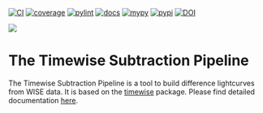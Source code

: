 [![CI](https://gitlab.desy.de/jannis.necker/timewise_sup/badges/main/pipeline.svg)](https://gitlab.desy.de/jannis.necker/timewise_sup/-/commits/main)
[![coverage](https://jannisnecker.pages.desy.de/timewise_sup/badges/coverage.svg)](https://jannisnecker.pages.desy.de/timewise_sup/coverage/)
[![pylint](https://jannisnecker.pages.desy.de/timewise_sup/badges/pylint.svg)](https://jannisnecker.pages.desy.de/timewise_sup/lint/)
[![docs](https://jannisnecker.pages.desy.de/timewise_sup/badges/docs.svg)](https://jannisnecker.pages.desy.de/timewise_sup/docs/)
[![mypy](https://www.mypy-lang.org/static/mypy_badge.svg)](http://mypy-lang.org/)
[![pypi](https://badge.fury.io/py/timewise-sup.svg)](https://pypi.org/project/timewise-sup/)
[![DOI](https://zenodo.org/badge/DOI/10.5281/zenodo.8253038.svg)](https://doi.org/10.5281/zenodo.8253038)

![](docs/source/timewise_sup.png)
# The Timewise Subtraction Pipeline

The Timewise Subtraction Pipeline is a tool to build difference lightcurves from WISE data. It is based on the [timewise](
https://github.com/JannisNe/timewise) package. Please find detailed documentation 
[here](https://jannisnecker.pages.desy.de/timewise_sup/docs).

